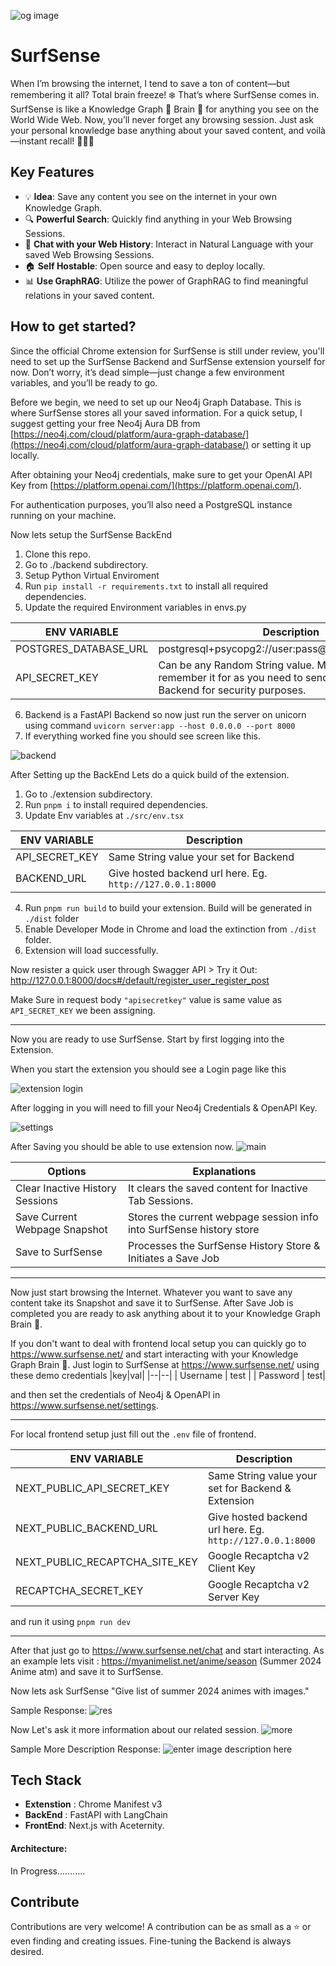 ![og image](https://surfsense.net/og-image.png)

# SurfSense

When I’m browsing the internet, I tend to save a ton of content—but remembering it all? Total brain freeze! ❄️ That’s where SurfSense comes in. SurfSense is like a Knowledge Graph 🧠 Brain 🧠 for anything you see on the World Wide Web. Now, you’ll never forget any browsing session. Just ask your personal knowledge base anything about your saved content, and voilà—instant recall! 🧑‍💻🌐


## Key Features

- 💡 **Idea**: Save any content you see on the internet in your own Knowledge Graph.
- 🔍 **Powerful Search**: Quickly find anything in your Web Browsing Sessions.
- 💬 **Chat with your Web History**: Interact in Natural Language with your saved Web Browsing Sessions.
- 🏠 **Self Hostable**: Open source and easy to deploy locally.
- 📊 **Use GraphRAG**: Utilize the power of GraphRAG to find meaningful relations in your saved content.

## How to get started?

Since the official Chrome extension for SurfSense is still under review, you'll need to set up the SurfSense Backend and SurfSense extension yourself for now. Don’t worry, it’s dead simple—just change a few environment variables, and you’ll be ready to go.

Before we begin, we need to set up our Neo4j Graph Database. This is where SurfSense stores all your saved information. For a quick setup, I suggest getting your free Neo4j Aura DB from [https://neo4j.com/cloud/platform/aura-graph-database/](https://neo4j.com/cloud/platform/aura-graph-database/) or setting it up locally.

After obtaining your Neo4j credentials, make sure to get your OpenAI API Key from [https://platform.openai.com/](https://platform.openai.com/).

For authentication purposes, you’ll also need a PostgreSQL instance running on your machine.

Now lets setup the SurfSense BackEnd
1. Clone this repo.
2. Go to ./backend subdirectory.
3. Setup Python Virtual Enviroment
4. Run `pip install -r requirements.txt` to install all required dependencies.
5. Update the required Environment variables in envs.py
 
|ENV VARIABLE|Description  |
|--|--|
| POSTGRES_DATABASE_URL | postgresql+psycopg2://user:pass@host:5432/database|
| API_SECRET_KEY | Can be any Random String value. Make Sure to remember it for as you need to send it in request to Backend for security purposes.|


6. Backend is a FastAPI Backend so now just run the server on unicorn using command `uvicorn server:app --host 0.0.0.0 --port 8000`
7. If everything worked fine you should see screen like this.

![backend](https://i.ibb.co/542Vhqw/backendrunning.png)

After Setting up the BackEnd Lets do a quick build of the extension.

1. Go to ./extension subdirectory.
2. Run `pnpm i` to install required dependencies.
3. Update Env variables at `./src/env.tsx`

|ENV VARIABLE|Description  |
|--|--|
| API_SECRET_KEY | Same String value your set for Backend |
| BACKEND_URL | Give hosted backend url here. Eg. `http://127.0.0.1:8000`|

4. Run `pnpm run build` to build your extension. Build will be generated in `./dist` folder
5. Enable Developer Mode in Chrome and load the extinction from `./dist` folder.
6. Extension will load successfully.

Now resister a quick user through Swagger API > Try it Out: http://127.0.0.1:8000/docs#/default/register_user_register_post

Make Sure in request body `"apisecretkey"` value is same value as `API_SECRET_KEY` we been assigning.

---

Now you are ready to use SurfSense. Start by first logging into the Extension.

When you start the extension you should see a Login page like this

![extension login](https://i.ibb.co/qkkR5Lt/extlogin.png)

After logging in you will need to fill your Neo4j Credentials & OpenAPI Key.

![settings](https://i.ibb.co/j5PT171/extreqvalues.png)

After Saving you should be able to use extension now.
![main](https://i.ibb.co/pvHCDSb/extmain.png)

|Options|Explanations|
|--|--|
| Clear Inactive History Sessions | It clears the saved content for Inactive Tab Sessions.  |
| Save Current Webpage Snapshot | Stores the current webpage session info into SurfSense history store|
| Save to SurfSense | Processes the SurfSense History Store & Initiates a Save Job |

---
Now just start browsing the Internet. Whatever you want to save any content take its Snapshot and save it to SurfSense. After Save Job is completed you are ready to ask anything about it to your Knowledge Graph Brain 🧠.

If you don't want to deal with frontend local setup you can quickly go to https://www.surfsense.net/ and start interacting with your Knowledge Graph Brain 🧠.
Just login to SurfSense at https://www.surfsense.net/ using these demo credentials
|key|val|
|--|--|
| Username | test  |
| Password | test|

and then set the credentials of Neo4j & OpenAPI in https://www.surfsense.net/settings.

---

For local frontend setup just fill out the `.env` file of frontend.

|ENV VARIABLE|Description  |
|--|--|
| NEXT_PUBLIC_API_SECRET_KEY | Same String value your set for Backend & Extension |
| NEXT_PUBLIC_BACKEND_URL | Give hosted backend url here. Eg. `http://127.0.0.1:8000`|
| NEXT_PUBLIC_RECAPTCHA_SITE_KEY | Google Recaptcha v2 Client Key |
| RECAPTCHA_SECRET_KEY | Google Recaptcha v2 Server Key|

and run it using `pnpm run dev`

---

After that just go to https://www.surfsense.net/chat and start interacting.
As an example lets visit : https://myanimelist.net/anime/season (Summer 2024 Anime atm) and save it to SurfSense.

Now lets ask SurfSense "Give list of summer 2024 animes with images."

Sample Response:
![res](https://i.ibb.co/k23FHzs/frontres.png)

Now Let's ask it more information about our related session.
![more](https://i.ibb.co/PWzM97G/front-more-info.png)

Sample More Description Response:
![enter image description here](https://i.ibb.co/cYtWJbB/more-info-out.png)
    


##  Tech Stack

 - **Extenstion** : Chrome Manifest v3
 - **BackEnd** : FastAPI with LangChain
 - **FrontEnd**: Next.js with Aceternity.

#### Architecture:
In Progress...........



## Contribute 

Contributions are very welcome! A contribution can be as small as a ⭐ or even finding and creating issues.
Fine-tuning the Backend is always desired.


